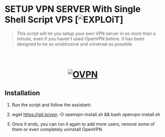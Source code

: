 #  SETUP VPN SERVER With Single Shell Script VPS [![EXPLOiT](https://cdn.rawgit.com/sindresorhus/awesome/d7305f38d29fed78fa85652e3a63e154dd8e8829/media/badge.svg)]
> This script will let you setup your own VPN server in no more than a minute, even if you haven't used OpenVPN before. It has been designed to be as unobtrusive and universal as possible.

<h1 align="center"> <br><a href="#"><img src="https://openvpn.net/wp-content/uploads/2018/06/about_text_logo.png" alt="OVPN"></a></h1>

## Installation
1) Run the script and follow the assistant:

2) wget https://git.io/vpn -O openvpn-install.sh && bash openvpn-install.sh

3) Once it ends, you can run it again to add more users, remove some of them or even completely uninstall OpenVPN.
